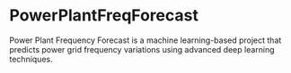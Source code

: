 # PowerPlantFreqForecast
Power Plant Frequency Forecast is a machine learning-based project that predicts power grid frequency variations using advanced deep learning techniques.
